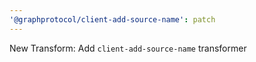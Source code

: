 ```yaml
---
'@graphprotocol/client-add-source-name': patch
---
```


New Transform: Add `client-add-source-name` transformer
